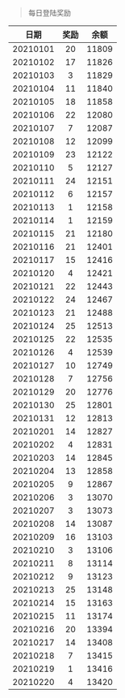 > 每日登陆奖励


| 日期 |  奖励 | 余额 | 
|:----:|:----:|:----:|
| 20210101 | 20 | 11809 |
| 20210102 | 17 | 11826 |
| 20210103 | 3 | 11829 |
| 20210104 | 11 | 11840 |
| 20210105 | 18 | 11858 |
| 20210106 | 22 | 12080 |
| 20210107 | 7  | 12087 |
| 20210108 |12  | 12099 |
| 20210109 |23  | 12122 |
| 20210110 |5  | 12127 |
| 20210111 |24  | 12151 |
| 20210112 |6  | 12157 |
| 20210113 |1  | 12158 |
| 20210114 |1  | 12159 |
| 20210115 |21  | 12180 |
| 20210116 |21  | 12401 |
| 20210117 |15  | 12416 |
| 20210120 |4  | 12421 |
| 20210121 |22  | 12443 |
| 20210122 |24  | 12467 |
| 20210123 |21  | 12488 |
| 20210124 |25  | 12513 |
| 20210125 |22  | 12535 |
| 20210126 |4  | 12539 |
| 20210127 |10  | 12749 |
| 20210128 |7  | 12756 |
| 20210129 |20  | 12776 |
| 20210130 |25  | 12801 |
| 20210131 |12  | 12813 |
| 20210201 |14  | 12827 |
| 20210202 |4  | 12831 |
| 20210203 |14  | 12845 |
| 20210204 |13  | 12858 |
| 20210205 |9  | 12867 |
| 20210206 |3  | 13070 |
| 20210207 |3  | 13073 |
| 20210208 |14  | 13087 |
| 20210209 |16  | 13103 |
| 20210210 |3  | 13106 |
| 20210211 |8  | 13114 |
| 20210212 |9  | 13123 |
| 20210213 |25  | 13148 |
| 20210214 |15  | 13163 |
| 20210215 |11  | 13174 |
| 20210216 |20  | 13394 |
| 20210217 |14  | 13408 |
| 20210218 |7  | 13415 |
| 20210219 |1  | 13416 |
| 20210220 |4  | 13420 |
